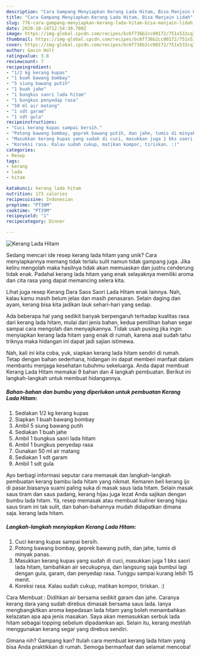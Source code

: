 ```yaml
---
description: "Cara Gampang Menyiapkan Kerang Lada Hitam, Bisa Manjain Lidah"
title: "Cara Gampang Menyiapkan Kerang Lada Hitam, Bisa Manjain Lidah"
slug: 776-cara-gampang-menyiapkan-kerang-lada-hitam-bisa-manjain-lidah
date: 2020-10-14T12:54:30.700Z
image: https://img-global.cpcdn.com/recipes/bc6f736b2cc00172/751x532cq70/kerang-lada-hitam-foto-resep-utama.jpg
thumbnail: https://img-global.cpcdn.com/recipes/bc6f736b2cc00172/751x532cq70/kerang-lada-hitam-foto-resep-utama.jpg
cover: https://img-global.cpcdn.com/recipes/bc6f736b2cc00172/751x532cq70/kerang-lada-hitam-foto-resep-utama.jpg
author: Gavin Holt
ratingvalue: 3.8
reviewcount: 7
recipeingredient:
- "1/2 kg kerang kupas"
- "1 buah bawang bombay"
- "5 siung bawang putih"
- "1 buah jahe"
- "1 bungkus saori lada hitam"
- "1 bungkus penyedap rasa"
- "50 ml air matang"
- "1 sdt garam"
- "1 sdt gula"
recipeinstructions:
- "Cuci kerang kupas sampai bersih."
- "Potong bawang bombay, geprek bawang putih, dan jahe, tumis di minyak panas."
- "Masukkan kerang kupas yang sudah di cuci, masukkan juga 1 bks saori lada hitam, tambahkan air secukupnya, dan langsung saja bumbui lagi dengan gula, garam, dan penyedap rasa. Tunggu sampai kurang lebih 15 menit."
- "Koreksi rasa. Kalau sudah cukup, matikan kompor, tiriskan. :)"
categories:
- Resep
tags:
- kerang
- lada
- hitam

katakunci: kerang lada hitam 
nutrition: 173 calories
recipecuisine: Indonesian
preptime: "PT30M"
cooktime: "PT39M"
recipeyield: "1"
recipecategory: Dinner

---
```



![Kerang Lada Hitam](https://img-global.cpcdn.com/recipes/bc6f736b2cc00172/751x532cq70/kerang-lada-hitam-foto-resep-utama.jpg)

Sedang mencari ide resep kerang lada hitam yang unik? Cara menyiapkannya memang tidak terlalu sulit namun tidak gampang juga. Jika keliru mengolah maka hasilnya tidak akan memuaskan dan justru cenderung tidak enak. Padahal kerang lada hitam yang enak selayaknya memiliki aroma dan cita rasa yang dapat memancing selera kita.

Lihat juga resep Kerang Dara Saos Saori Lada Hitam enak lainnya. Nah, kalau kamu masih belum jelas dan masih penasaran. Selain daging dan ayam, kerang bisa kita jadikan lauk sehari-hari yang sedap.

Ada beberapa hal yang sedikit banyak berpengaruh terhadap kualitas rasa dari kerang lada hitam, mulai dari jenis bahan, kedua pemilihan bahan segar sampai cara mengolah dan menyajikannya. Tidak usah pusing jika ingin menyiapkan kerang lada hitam yang enak di rumah, karena asal sudah tahu triknya maka hidangan ini dapat jadi sajian istimewa.


Nah, kali ini kita coba, yuk, siapkan kerang lada hitam sendiri di rumah. Tetap dengan bahan sederhana, hidangan ini dapat memberi manfaat dalam membantu menjaga kesehatan tubuhmu sekeluarga. Anda dapat membuat Kerang Lada Hitam memakai 9 bahan dan 4 langkah pembuatan. Berikut ini langkah-langkah untuk membuat hidangannya.

<!--inarticleads1-->

##### Bahan-bahan dan bumbu yang diperlukan untuk pembuatan Kerang Lada Hitam:

1. Sediakan 1/2 kg kerang kupas
1. Siapkan 1 buah bawang bombay
1. Ambil 5 siung bawang putih
1. Sediakan 1 buah jahe
1. Ambil 1 bungkus saori lada hitam
1. Ambil 1 bungkus penyedap rasa
1. Gunakan 50 ml air matang
1. Sediakan 1 sdt garam
1. Ambil 1 sdt gula


Ayo berbagi informasi seputar cara memasak dan langkah-langkah pembuatan kerang bambu lada hitam yang nikmat. Kemaren beli kerang ijo di pasar.biasanya suami paling suka di masak saus lada hitam. Selain masak saus tiram dan saus padang, kerang hijau juga lezat Anda sajikan dengan bumbu lada hitam. Ya, resep memasak atau membuat kuliner kerang hijau saus tiram ini tak sulit, dan bahan-bahannya mudah didapatkan dimana saja. kerang lada hitam. 

<!--inarticleads2-->

##### Langkah-langkah menyiapkan Kerang Lada Hitam:

1. Cuci kerang kupas sampai bersih.
1. Potong bawang bombay, geprek bawang putih, dan jahe, tumis di minyak panas.
1. Masukkan kerang kupas yang sudah di cuci, masukkan juga 1 bks saori lada hitam, tambahkan air secukupnya, dan langsung saja bumbui lagi dengan gula, garam, dan penyedap rasa. Tunggu sampai kurang lebih 15 menit.
1. Koreksi rasa. Kalau sudah cukup, matikan kompor, tiriskan. :)


Cara Membuat : Didihkan air bersama sedikit garam dan jahe. Caranya kerang dara yang sudah direbus dimasak bersama saus lada. Ianya mengbangkitkan aroma kepedasan lada hitam yang boleh menambahkan kelazatan apa apa jenis masakan. Saya akan memasukkan serbuk lada hitam sebagai topping sebelum dipadamkan api. Selain itu, kerang mestilah menggunakan kerang segar yang direbus sendiri. 

Gimana nih? Gampang kan? Itulah cara membuat kerang lada hitam yang bisa Anda praktikkan di rumah. Semoga bermanfaat dan selamat mencoba!
